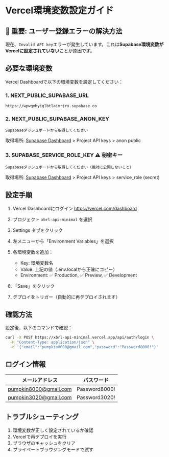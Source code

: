 # Vercel環境変数設定ガイド

## 🚨 重要: ユーザー登録エラーの解決方法

現在、`Invalid API key`エラーが発生しています。これは**Supabase環境変数がVercelに設定されていない**ことが原因です。

## 必要な環境変数

Vercel Dashboardで以下の環境変数を設定してください：

### 1. NEXT_PUBLIC_SUPABASE_URL
```
https://wpwqxhyiglbtlaimrjrx.supabase.co
```

### 2. NEXT_PUBLIC_SUPABASE_ANON_KEY
```
Supabaseダッシュボードから取得してください
```
取得場所: [Supabase Dashboard](https://supabase.com/dashboard/project/wpwqxhyiglbtlaimrjrx/settings/api) > Project API keys > anon public

### 3. SUPABASE_SERVICE_ROLE_KEY ⚠️ 秘密キー
```
Supabaseダッシュボードから取得してください（絶対に公開しないこと）
```
取得場所: [Supabase Dashboard](https://supabase.com/dashboard/project/wpwqxhyiglbtlaimrjrx/settings/api) > Project API keys > service_role (secret)

## 設定手順

1. Vercel Dashboardにログイン
   https://vercel.com/dashboard

2. プロジェクト `xbrl-api-minimal` を選択

3. Settings タブをクリック

4. 左メニューから「Environment Variables」を選択

5. 各環境変数を追加：
   - Key: 環境変数名
   - Value: 上記の値（.env.localから正確にコピー）
   - Environment: ✅ Production, ✅ Preview, ✅ Development

6. 「Save」をクリック

7. デプロイをトリガー（自動的に再デプロイされます）

## 確認方法

設定後、以下のコマンドで確認：

```bash
curl -X POST https://xbrl-api-minimal.vercel.app/api/auth/login \
  -H "Content-Type: application/json" \
  -d '{"email":"pumpkin8000@gmail.com","password":"Password8000!"}'
```

## ログイン情報

| メールアドレス | パスワード |
|---------------|-----------|
| pumpkin8000@gmail.com | Password8000! |
| pumpkin3020@gmail.com | Password3020! |

## トラブルシューティング

1. 環境変数が正しく設定されているか確認
2. Vercelで再デプロイを実行
3. ブラウザのキャッシュをクリア
4. プライベートブラウジングモードで試す